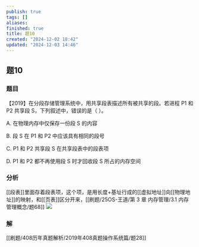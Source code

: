 ```yaml
---
publish: true
tags: []
aliases: 
finished: true
title: 题10
created: "2024-12-02 18:42"
updated: "2024-12-03 14:46"
---
```

## 题10
### 题目
【2019】在分段存储管理系统中，用共享段表描述所有被共享的段。若进程 P1 和 P2 共享段 S，下列叙述中，错误的是（ ）。

A. 在物理内存中仅保存一份段 S 的内容

B. 段 S 在 P1 和 P2 中应该具有相同的段号

C. P1 和 P2 共享段 S 在共享段表中的段表项

D. P1 和 P2 都不再使用段 S 时才回收段 S 所占的内存空间
### 分析
[[段表]]里面存着段表项，这个项，是用长度+基址行成的[[虚拟地址]]向[[物理地址]]的映射，和[[页表]]区分开来，[[刷题/25OS-王道/第 3 章 内存管理/3.1 内存管理概念/题68]]
![](https://img.hwenyi.tech/202412032222696.webp)
### 解
[[刷题/408历年真题解析/2019年408真题操作系统篇/题28]]